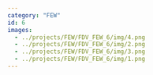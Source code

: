```yaml
---
category: "FEW"
id: 6
images:
  - ../projects/FEW/FDV_FEW_6/img/4.png
  - ../projects/FEW/FDV_FEW_6/img/2.png
  - ../projects/FEW/FDV_FEW_6/img/3.png
  - ../projects/FEW/FDV_FEW_6/img/1.png
---
```

